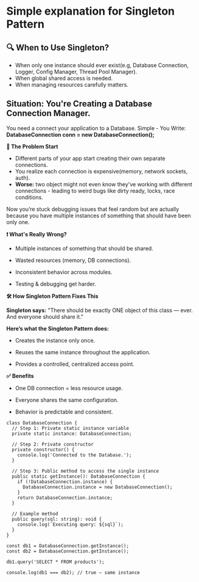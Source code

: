 # Simple explanation for Singleton Pattern

## 🔍 When to Use Singleton?

- When only one instance should ever exist(e.g, Database Connection, Logger, Config Manager, Thread Pool Manager).
- When global shared access is needed.
- When managing resources carefully matters.

## **Situation:** You're Creating a Database Connection Manager.

You need a connect your application to a Database.
Simple - You Write: **DatabaseConnection conn = new DatabaseConnection();**

**🚨 The Problem Start**
- Different parts of your app start creating their own separate connections.
- You realize each connection is expensive(memory, network sockets, auth).
- **Worse:** two object might not even know they've working with different connections - leading to weird bugs like dirty ready, locks, race conditions.

Now you’re stuck debugging issues that feel random but are actually because you have multiple instances of something that should have been only one.

**❗ What's Really Wrong?**
- Multiple instances of something that should be shared.

- Wasted resources (memory, DB connections).

- Inconsistent behavior across modules.

- Testing & debugging get harder.

**🛠️ How Singleton Pattern Fixes This**

**Singleton says:** "There should be exactly ONE object of this class — ever. And everyone should share it."



**Here’s what the Singleton Pattern does:**

- Creates the instance only once.

- Reuses the same instance throughout the application.

- Provides a controlled, centralized access point.

**✅ Benefits**
- One DB connection = less resource usage.

- Everyone shares the same configuration.

- Behavior is predictable and consistent.


``` 
class DatabaseConnection {
  // Step 1: Private static instance variable
  private static instance: DatabaseConnection;

  // Step 2: Private constructor
  private constructor() {
    console.log('Connected to the Database.');
  }

  // Step 3: Public method to access the single instance
  public static getInstance(): DatabaseConnection {
    if (!DatabaseConnection.instance) {
      DatabaseConnection.instance = new DatabaseConnection();
    }
    return DatabaseConnection.instance;
  }

  // Example method
  public query(sql: string): void {
    console.log(`Executing query: ${sql}`);
  }
}

const db1 = DatabaseConnection.getInstance();
const db2 = DatabaseConnection.getInstance();

db1.query('SELECT * FROM products');

console.log(db1 === db2); // true – same instance

```
